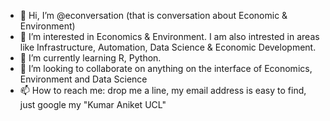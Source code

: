 - 👋 Hi, I’m @econversation (that is conversation about Economic & Environment)
- 👀 I’m interested in Economics & Environment. I am also intrested in areas like Infrastructure, Automation, Data Science & Economic Development. 
- 🌱 I’m currently learning R, Python.
- 💞️ I’m looking to collaborate on anything on the interface of Economics, Environment and Data Science 
- 📫 How to reach me: drop me a line, my email address is easy to find, just google my "Kumar Aniket UCL"

<!---
econversation/econversation is a ✨ special ✨ repository because its `README.md` (this file) appears on your GitHub profile.
You can click the Preview link to take a look at your changes.
--->
